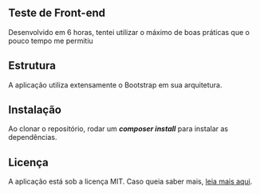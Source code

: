 ## Teste de Front-end

Desenvolvido em 6 horas, tentei utilizar o máximo de boas práticas que o pouco tempo me permitiu

## Estrutura

A aplicação utiliza extensamente o Bootstrap em sua arquitetura.

## Instalação

Ao clonar o repositório, rodar um ***composer install*** para instalar as dependências.

## Licença

A aplicação está sob a licença MIT. Caso queia saber mais, [leia mais aqui](https://github.com/darkonix/estoque-php/blob/master/LICENSE).